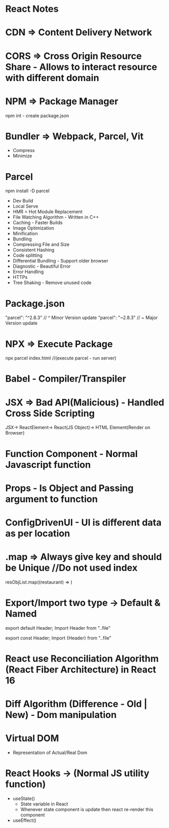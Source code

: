 # React Notes #

# CDN => Content Delivery Network

# CORS => Cross Origin Resource Share - Allows to interact resource with different domain

# NPM => Package Manager
 npm int - create package.json

# Bundler => Webpack, Parcel, Vit
 - Compress 
 - Minimize

# Parcel
  npm install -D parcel
  - Dev Build
  - Local Serve
  - HMR = Hot Module Replacement
  - File Watching Algorithm - Written in C++
  - Caching - Faster Builds
  - Image Optimization
  - Minification
  - Bundling
  - Compressing File and Size
  - Consistent Hashing
  - Code splitting
  - Differential Bundling - Support older browser
  - Diagnostic - Beautiful Error
  - Error Handling
  - HTTPs
  - Tree Shaking - Remove unused code


# Package.json
 "parcel": "^2.8.3"   // ^ Minor Version update
 "parcel": "~2.8.3"   // ~ Major Version update

# NPX => Execute Package
 npx parcel index.html    //(execute parcel - run server)

# Babel - Compiler/Transpiler

# JSX => Bad API(Malicious) - Handled Cross Side Scripting
 JSX-> ReactElement-> React(JS Object)-> HTML Element(Render on Browser)

# Function Component - Normal Javascript function

# Props - Is Object and Passing argument to function

# ConfigDrivenUI - UI is different data as per location 

# .map => Always give key and should be Unique //Do not used index
resObjList.map((restaurant) => <Card key={restaurant.info.id} resData={restaurant} />)

# Export/Import two type -> Default & Named
  export default Header;
  Import Header from "..file"

  export const Header;
  Import {Header} from "..file"

# React use Reconciliation Algorithm (React Fiber Architecture) in React 16
# Diff Algorithm (Difference - Old | New) - Dom manipulation
# Virtual DOM 
  - Representation of Actual/Real Dom

# React Hooks -> (Normal JS utility function)
  - useState() 
    - State variable in React 
    - Whenever state component is update then react re-render this component
  - useEffect()